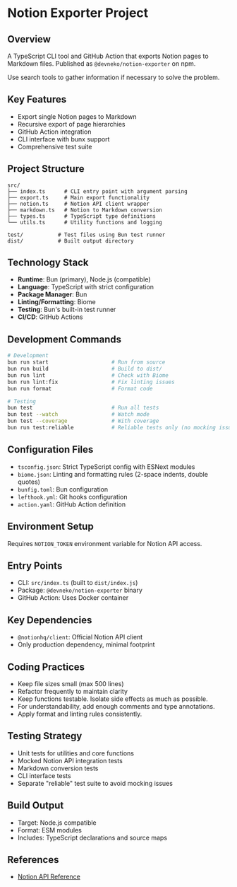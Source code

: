 # Notion Exporter Project

## Overview

A TypeScript CLI tool and GitHub Action that exports Notion pages to Markdown files. Published as `@devneko/notion-exporter` on npm.

Use search tools to gather information if necessary to solve the problem.

## Key Features

- Export single Notion pages to Markdown
- Recursive export of page hierarchies
- GitHub Action integration
- CLI interface with bunx support
- Comprehensive test suite

## Project Structure

```
src/
├── index.ts      # CLI entry point with argument parsing
├── export.ts     # Main export functionality
├── notion.ts     # Notion API client wrapper
├── markdown.ts   # Notion to Markdown conversion
├── types.ts      # TypeScript type definitions
└── utils.ts      # Utility functions and logging

test/           # Test files using Bun test runner
dist/           # Built output directory
```

## Technology Stack

- **Runtime**: Bun (primary), Node.js (compatible)
- **Language**: TypeScript with strict configuration
- **Package Manager**: Bun
- **Linting/Formatting**: Biome
- **Testing**: Bun's built-in test runner
- **CI/CD**: GitHub Actions

## Development Commands

```bash
# Development
bun run start                    # Run from source
bun run build                    # Build to dist/
bun run lint                     # Check with Biome
bun run lint:fix                 # Fix linting issues
bun run format                   # Format code

# Testing
bun test                         # Run all tests
bun test --watch                 # Watch mode
bun test --coverage              # With coverage
bun run test:reliable            # Reliable tests only (no mocking issues)
```

## Configuration Files

- `tsconfig.json`: Strict TypeScript config with ESNext modules
- `biome.json`: Linting and formatting rules (2-space indents, double quotes)
- `bunfig.toml`: Bun configuration
- `lefthook.yml`: Git hooks configuration
- `action.yaml`: GitHub Action definition

## Environment Setup

Requires `NOTION_TOKEN` environment variable for Notion API access.

## Entry Points

- CLI: `src/index.ts` (built to `dist/index.js`)
- Package: `@devneko/notion-exporter` binary
- GitHub Action: Uses Docker container

## Key Dependencies

- `@notionhq/client`: Official Notion API client
- Only production dependency, minimal footprint

## Coding Practices

- Keep file sizes small (max 500 lines)
- Refactor frequently to maintain clarity
- Keep functions testable. Isolate side effects as much as possible.
- For understandability, add enough comments and type annotations.
- Apply format and linting rules consistently.

## Testing Strategy

- Unit tests for utilities and core functions
- Mocked Notion API integration tests
- Markdown conversion tests
- CLI interface tests
- Separate "reliable" test suite to avoid mocking issues

## Build Output

- Target: Node.js compatible
- Format: ESM modules
- Includes: TypeScript declarations and source maps

## References

- [Notion API Reference](https://developers.notion.com/reference/intro)
